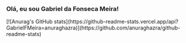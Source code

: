 ### Olá, eu sou Gabriel da Fonseca Meira!
<div>[![Anurag's GitHub stats](https://github-readme-stats.vercel.app/api?GabrielFMeira=anuraghazra)](https://github.com/anuraghazra/github-readme-stats)</div>

